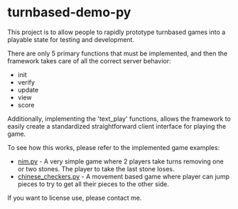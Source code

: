 # turnbased-demo-py

This project is to allow people to rapidly prototype turnbased games into a playable state for testing and development.

There are only 5 primary functions that must be implemented, and then the framework takes care
of all the correct server behavior:
 * init
 * verify
 * update
 * view
 * score
 
 Additionally, implementing the 'text_play' functions, allows the framework to easily
 create a standardized straightforward client interface for playing the game.
 
 To see how this works, please refer to the implemented game examples:
  * [nim.py](games/nim.py) - A very simple game where 2 players take turns removing one or two stones.  The player to take the last stone loses.
  * [chinese_checkers.py](games/chinese_checkers.py) - A movement based game where player can jump pieces to try to get all their pieces to the other side.
  
If you want to license use, please contact me.
